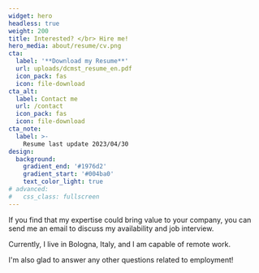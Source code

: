 ```yaml
---
widget: hero
headless: true
weight: 200
title: Interested? </br> Hire me!
hero_media: about/resume/cv.png
cta:
  label: '**Download my Resume**'
  url: uploads/dcmst_resume_en.pdf
  icon_pack: fas
  icon: file-download
cta_alt:
  label: Contact me
  url: /contact
  icon_pack: fas
  icon: file-download
cta_note:
  label: >-
    Resume last update 2023/04/30
design:
  background:
    gradient_end: '#1976d2'
    gradient_start: '#004ba0'
    text_color_light: true
# advanced:
#   css_class: fullscreen
---
```


If you find that my expertise could bring value to your company, you can send me an email to discuss my availability and job interview.

Currently, I live in Bologna, Italy, and I am capable of remote work.

I'm also glad to answer any other questions related to employment!

